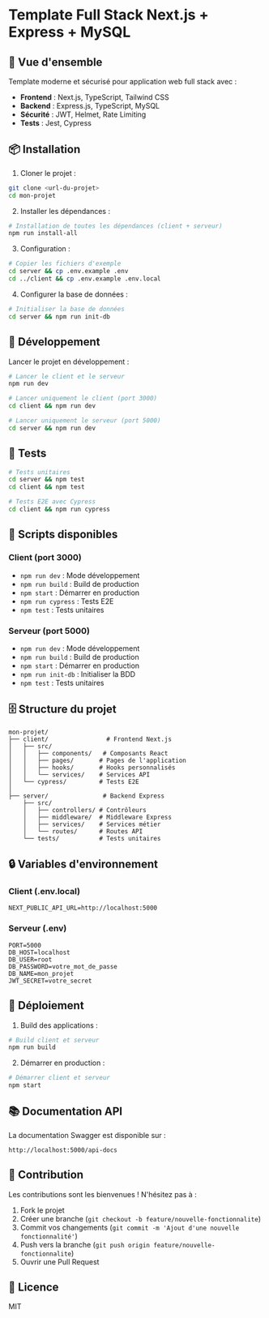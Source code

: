 # Template Full Stack Next.js + Express + MySQL

## 🚀 Vue d'ensemble

Template moderne et sécurisé pour application web full stack avec :
- **Frontend** : Next.js, TypeScript, Tailwind CSS
- **Backend** : Express.js, TypeScript, MySQL
- **Sécurité** : JWT, Helmet, Rate Limiting
- **Tests** : Jest, Cypress

## 📦 Installation

1. Cloner le projet :
```bash
git clone <url-du-projet>
cd mon-projet
```

2. Installer les dépendances :
```bash
# Installation de toutes les dépendances (client + serveur)
npm run install-all
```

3. Configuration :
```bash
# Copier les fichiers d'exemple
cd server && cp .env.example .env
cd ../client && cp .env.example .env.local
```

4. Configurer la base de données :
```bash
# Initialiser la base de données
cd server && npm run init-db
```

## 🔧 Développement

Lancer le projet en développement :
```bash
# Lancer le client et le serveur
npm run dev

# Lancer uniquement le client (port 3000)
cd client && npm run dev

# Lancer uniquement le serveur (port 5000)
cd server && npm run dev
```

## 🧪 Tests

```bash
# Tests unitaires
cd server && npm test
cd client && npm test

# Tests E2E avec Cypress
cd client && npm run cypress
```

## 📝 Scripts disponibles

### Client (port 3000)
- `npm run dev` : Mode développement
- `npm run build` : Build de production
- `npm start` : Démarrer en production
- `npm run cypress` : Tests E2E
- `npm test` : Tests unitaires

### Serveur (port 5000)
- `npm run dev` : Mode développement
- `npm run build` : Build de production
- `npm start` : Démarrer en production
- `npm run init-db` : Initialiser la BDD
- `npm test` : Tests unitaires

## 🗄️ Structure du projet

```
mon-projet/
├── client/                # Frontend Next.js
│   ├── src/
│   │   ├── components/   # Composants React
│   │   ├── pages/       # Pages de l'application
│   │   ├── hooks/       # Hooks personnalisés
│   │   └── services/    # Services API
│   └── cypress/         # Tests E2E
│
├── server/               # Backend Express
    ├── src/
    │   ├── controllers/ # Contrôleurs
    │   ├── middleware/  # Middleware Express
    │   ├── services/    # Services métier
    │   └── routes/      # Routes API
    └── tests/           # Tests unitaires
```

## 🔒 Variables d'environnement

### Client (.env.local)
```env
NEXT_PUBLIC_API_URL=http://localhost:5000
```

### Serveur (.env)
```env
PORT=5000
DB_HOST=localhost
DB_USER=root
DB_PASSWORD=votre_mot_de_passe
DB_NAME=mon_projet
JWT_SECRET=votre_secret
```

## 🚀 Déploiement

1. Build des applications :
```bash
# Build client et serveur
npm run build
```

2. Démarrer en production :
```bash
# Démarrer client et serveur
npm start
```

## 📚 Documentation API

La documentation Swagger est disponible sur :
```
http://localhost:5000/api-docs
```

## 🤝 Contribution

Les contributions sont les bienvenues ! N'hésitez pas à :
1. Fork le projet
2. Créer une branche (`git checkout -b feature/nouvelle-fonctionnalite`)
3. Commit vos changements (`git commit -m 'Ajout d'une nouvelle fonctionnalité'`)
4. Push vers la branche (`git push origin feature/nouvelle-fonctionnalite`)
5. Ouvrir une Pull Request

## 📄 Licence

MIT
